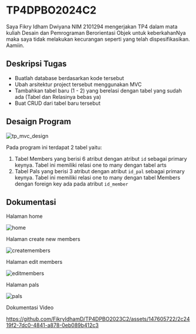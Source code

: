 # TP4DPBO2024C2
Saya Fikry Idham Dwiyana NIM 2101294 mengerjakan TP4 dalam mata kuliah Desain dan Pemrograman Berorientasi Objek untuk keberkahanNya maka saya tidak melakukan kecurangan seperti yang telah dispesifikasikan. Aamiin.

## Deskripsi Tugas
* Buatlah database berdasarkan kode tersebut
* Ubah arsitektur project tersebut menggunakan MVC
* Tambahkan tabel baru (1 - 2) yang berelasi dengan tabel yang sudah ada (Tabel dan Relasinya bebas ya)
* Buat CRUD dari tabel  baru tersebut

## Desaign Program
![tp_mvc_design](https://github.com/FikryIdhamD/TP4DPBO2023C2/assets/147605722/c54fc6d8-e3ec-4938-ba0b-253d79a8f930)



Pada program ini terdapat 2 tabel yaitu:
1. Tabel Members yang berisi 6 atribut dengan atribut `id` sebagai primary keynya. Tabel ini memiliki relasi one to many dengan tabel arts 
2. Tabel Pals yang berisi 3 atribut dengan atribut `id_pal` sebagai primary keynya. Tabel ini memiliki relasi one to many dengan tabel Members dengan foreign key ada pada atribut `id_member`

## Dokumentasi
Halaman home

![home](https://github.com/FikryIdhamD/TP4DPBO2023C2/assets/147605722/98cc8e1e-c3bd-45da-aa3e-1cceac0a5681)

Halaman create new members

![createmembers](https://github.com/FikryIdhamD/TP4DPBO2023C2/assets/147605722/02032af0-304e-4048-bbb3-99a5bc8fb05b)

Halaman edit members

![editmembers](https://github.com/FikryIdhamD/TP4DPBO2023C2/assets/147605722/e65790c4-35a1-4a08-a29f-7c81204e7a53)

Halaman pals

![pals](https://github.com/FikryIdhamD/TP4DPBO2023C2/assets/147605722/48b01bca-7793-4c0c-addc-1bce9f578d14)

Dokumentasi Video

https://github.com/FikryIdhamD/TP4DPBO2023C2/assets/147605722/2c2419f2-7dc0-4841-a878-0eb089b412c3

